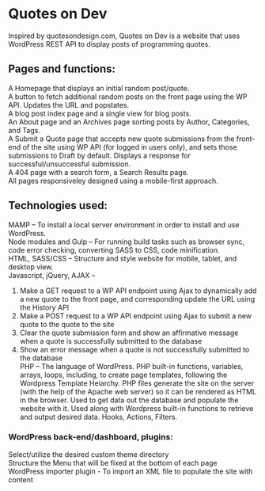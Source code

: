 # Quotes on Dev
Inspired by quotesondesign.com, Quotes on Dev is a website that uses WordPress REST API to display posts of programming quotes.

## Pages and functions:
A Homepage that displays an initial random post/quote.<br />
A button to fetch additional random posts on the front page using the WP API. Updates the URL and popstates.<br />
A blog post index page and a single view for blog posts.<br />
An About page and an Archives page sorting posts by Author, Categories, and Tags.<br />
A Submit a Quote page that accepts new quote submissions from the front-end of the site using WP API (for logged in users only), and sets those submissions to Draft by default. Displays a response for successful/unsuccessful submission.<br />
A 404 page with a search form, a Search Results page.<br />
All pages responsiveley designed using a mobile-first approach.<br />

## Technologies used:

MAMP – To install a local server environment in order to install and use WordPress.<br />
Node modules and Gulp – For running build tasks such as browser sync, code error checking, converting SASS to CSS, code minification.<br />
HTML, SASS/CSS – Structure and style website for mobile, tablet, and desktop view.<br />
Javascript, jQuery, AJAX – <br />
1. Make a GET request to a WP API endpoint using Ajax to dynamically add a new quote to the front page, and corresponding update the URL using the History API<br />
2. Make a POST request to a WP API endpoint using Ajax to submit a new quote to the quote to the site<br />
3. Clear the quote submission form and show an affirmative message when a quote is successfully submitted to the database<br />
4. Show an error message when a quote is not successfully submitted to the database<br />
PHP – The language of WordPress. PHP built-in functions, variables, arrays, loops, including, to create page templates, following the Wordpress Template Heiarchy. PHP files generate the site on the server (with the help of the Apache web server) so it can be rendered as HTML in the browser. Used to get data out the database and populate the website with it. Used along with Wordpress built-in functions to retrieve and output desired data. Hooks, Actions, Filters.

### WordPress back-end/dashboard, plugins: 
Select/utilize the desired custom theme directory<br />
Structure the Menu that will be fixed at the bottom of each page<br />
WordPress importer plugin - To import an XML file to populate the site with content<br />

